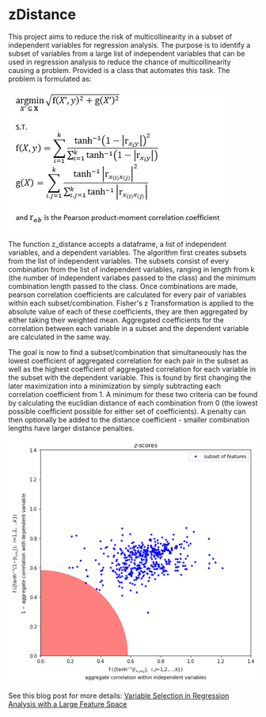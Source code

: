 # zDistance
This project aims to reduce the risk of multicollinearity in a subset of independent variables for regression analysis. The purpose is to identify a subset of variables from a large list of independent variables that can be used in regression analysis to reduce the chance of multicollinearity causing a problem. Provided is a class that automates this task. The problem is formulated as:

![formal](assets/formal1.JPG)

The function z_distance accepts a dataframe, a list of independent variables, and a dependent variables. The algorithm first creates subsets from the list of independent variables. The subsets consist of every combination from the list of independent variables, ranging in length from k (the number of independent variabes passed to the class) and the minimum combination length passed to the class. Once combinations are made, pearson correlation coefficients are calculated for every pair of variables within each subset/combination. Fisher's z Transformation is applied to the absolute value of each of these coefficients, they are then aggregated by either taking their weighted mean. Aggregated coefficients for the correlation between each variable in a subset and the dependent variable are calculated in the same way. 

The goal is now to find a subset/combination that simultaneously has the lowest coefficient of aggregated correlation for each pair in the subset as well as the highest coefficient of aggregated correlation for each variable in the subset with the dependent variable. This is found by first changing the later maximization into a minimization by simply subtracting each correlation coefficient from 1. A minimum for these two criteria can be found by calculating the euclidian distance of each combination from 0 (the lowest possible coefficient possible for either set of coefficients). A penalty can then optionally be added to the distance coefficient - smaller combination lengths have larger distance penalties.

![vis](assets/img.png)

See this blog post for more details: [Variable Selection in Regression Analysis with a Large Feature Space](https://towardsdatascience.com/variable-selection-in-regression-analysis-with-a-large-feature-space-2f142f15e5a)


